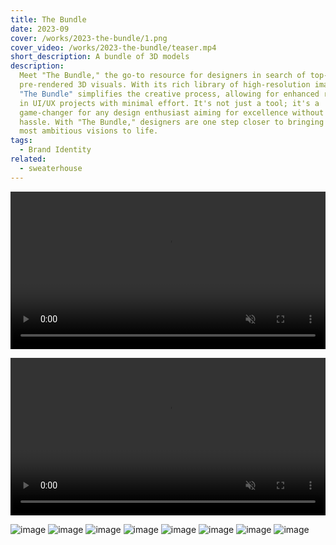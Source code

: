 ```yaml
---
title: The Bundle
date: 2023-09
cover: /works/2023-the-bundle/1.png
cover_video: /works/2023-the-bundle/teaser.mp4
short_description: A bundle of 3D models
description:
  Meet "The Bundle," the go-to resource for designers in search of top-tier,
  pre-rendered 3D visuals. With its rich library of high-resolution images,
  "The Bundle" simplifies the creative process, allowing for enhanced realism
  in UI/UX projects with minimal effort. It's not just a tool; it's a
  game-changer for any design enthusiast aiming for excellence without the
  hassle. With "The Bundle," designers are one step closer to bringing their
  most ambitious visions to life.
tags:
  - Brand Identity
related:
  - sweaterhouse
---
```


<video
loop
autoPlay
playsInline
muted="true"
width="100%"
src="https://player.vimeo.com/progressive_redirect/playback/860123788/rendition/1080p/file.mp4?loc=external&log_user=0&signature=ac9c2e0d2e367d8a31af6490edad8c1f7bae87d085c4f3909773a7ca5a129cb6"/>

<video
  loop
  autoPlay
  playsInline
  muted="true"
  width="100%"
src="/works/2023-the-bundle/teaser.mp4"/>

![image](/works/2023-the-bundle/1.png)
![image](/works/2023-the-bundle/2.png)
![image](/works/2023-the-bundle/3.png)
![image](/works/2023-the-bundle/4.png)
![image](/works/2023-the-bundle/5.png)
![image](/works/2023-the-bundle/6.png)
![image](/works/2023-the-bundle/7.png)
![image](/works/2023-the-bundle/8.png)

